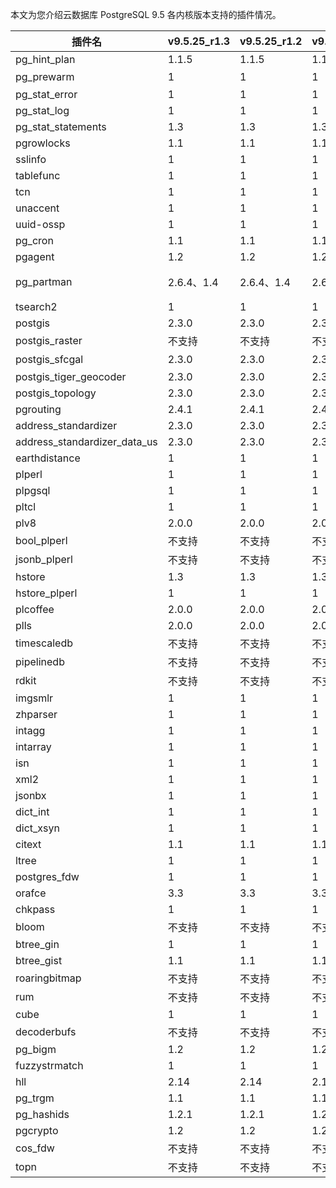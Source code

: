 本文为您介绍云数据库 PostgreSQL 9.5 各内核版本支持的插件情况。

<table>
<thead><tr><th>插件名</th><th>v9.5.25_r1.3</th><th>v9.5.25_r1.2</th><th>v9.5.25_r1.1</th><th>v9.5.4_r1.0</th></tr></thead>
<tr><td>pg_hint_plan</td><td>1.1.5</td><td>1.1.5</td><td>1.1.5</td><td>1.1.5</td></tr>
<tr><td>pg_prewarm</td><td>1</td><td>1</td><td>1</td><td>不支持</td></tr>
<tr><td>pg_stat_error</td><td>1</td><td>1</td><td>1</td><td>1</td></tr>
<tr><td>pg_stat_log</td><td>1</td><td>1</td><td>1</td><td>1</td></tr>
<tr><td>pg_stat_statements</td><td>1.3</td><td>1.3</td><td>1.3</td><td>1.3</td></tr>
<tr><td>pgrowlocks</td><td>1.1</td><td>1.1</td><td>1.1</td><td>1.1</td></tr>
<tr><td>sslinfo</td><td>1</td><td>1</td><td>1</td><td>1</td></tr>
<tr><td>tablefunc</td><td>1</td><td>1</td><td>1</td><td>1</td></tr>
<tr><td>tcn</td><td>1</td><td>1</td><td>1</td><td>1</td></tr>
<tr><td>unaccent</td><td>1</td><td>1</td><td>1</td><td>1</td></tr>
<tr><td>uuid-ossp</td><td>1</td><td>1</td><td>1</td><td>1</td></tr>
<tr><td>pg_cron</td><td>1.1</td><td>1.1</td><td>1.1</td><td>1.1</td></tr>
<tr><td>pgagent</td><td>1.2</td><td>1.2</td><td>1.2</td><td>4</td></tr>
<tr><td>pg_partman</td><td>2.6.4、1.4</td><td>2.6.4、1.4</td><td>2.6.4、1.4</td><td>2.6.4、1.4、1.0</td></tr>
<tr><td>tsearch2</td><td>1</td><td>1</td><td>1</td><td>1</td></tr>
<tr><td>postgis</td><td>2.3.0</td><td>2.3.0</td><td>2.3.0</td><td>2.3.0</td></tr>
<tr><td>postgis_raster</td><td>不支持</td><td>不支持</td><td>不支持</td><td>不支持</td></tr>
<tr><td>postgis_sfcgal</td><td>2.3.0</td><td>2.3.0</td><td>2.3.0</td><td>不支持</td></tr>
<tr><td>postgis_tiger_geocoder</td><td>2.3.0</td><td>2.3.0</td><td>2.3.0</td><td>2.3.0</td></tr>
<tr><td>postgis_topology</td><td>2.3.0</td><td>2.3.0</td><td>2.3.0</td><td>2.3.0</td></tr>
<tr><td>pgrouting</td><td>2.4.1</td><td>2.4.1</td><td>2.4.1</td><td>2.4.1</td></tr>
<tr><td>address_standardizer</td><td>2.3.0</td><td>2.3.0</td><td>2.3.0</td><td>2.3.0</td></tr>
<tr><td>address_standardizer_data_us</td><td>2.3.0</td><td>2.3.0</td><td>2.3.0</td><td>2.3.0</td></tr>
<tr><td>earthdistance</td><td>1</td><td>1</td><td>1</td><td>1</td></tr>
<tr><td>plperl</td><td>1</td><td>1</td><td>1</td><td>1</td></tr>
<tr><td>plpgsql</td><td>1</td><td>1</td><td>1</td><td>1</td></tr>
<tr><td>pltcl</td><td>1</td><td>1</td><td>1</td><td>1</td></tr>
<tr><td>plv8</td><td>2.0.0</td><td>2.0.0</td><td>2.0.0</td><td>2.0.0</td></tr>
<tr><td>bool_plperl</td><td>不支持</td><td>不支持</td><td>不支持</td><td>不支持</td></tr>
<tr><td>jsonb_plperl</td><td>不支持</td><td>不支持</td><td>不支持</td><td>不支持</td></tr>
<tr><td>hstore</td><td>1.3</td><td>1.3</td><td>1.3</td><td>1.3</td></tr>
<tr><td>hstore_plperl</td><td>1</td><td>1</td><td>1</td><td>1</td></tr>
<tr><td>plcoffee</td><td>2.0.0</td><td>2.0.0</td><td>2.0.0</td><td>2.0.0</td></tr>
<tr><td>plls</td><td>2.0.0</td><td>2.0.0</td><td>2.0.0</td><td>2.0.0</td></tr>
<tr><td>timescaledb</td><td>不支持</td><td>不支持</td><td>不支持</td><td>不支持</td></tr>
<tr><td>pipelinedb</td><td>不支持</td><td>不支持</td><td>不支持</td><td>不支持</td></tr>
<tr><td>rdkit</td><td>不支持</td><td>不支持</td><td>不支持</td><td>不支持</td></tr>
<tr><td>imgsmlr</td><td>1</td><td>1</td><td>1</td><td>1</td></tr>
<tr><td>zhparser</td><td>1</td><td>1</td><td>1</td><td>1</td></tr>
<tr><td>intagg</td><td>1</td><td>1</td><td>1</td><td>1</td></tr>
<tr><td>intarray</td><td>1</td><td>1</td><td>1</td><td>1</td></tr>
<tr><td>isn</td><td>1</td><td>1</td><td>1</td><td>1</td></tr>
<tr><td>xml2</td><td>1</td><td>1</td><td>1</td><td>1</td></tr>
<tr><td>jsonbx</td><td>1</td><td>1</td><td>1</td><td>1</td></tr>
<tr><td>dict_int</td><td>1</td><td>1</td><td>1</td><td>1</td></tr>
<tr><td>dict_xsyn</td><td>1</td><td>1</td><td>1</td><td>1</td></tr>
<tr><td>citext</td><td>1.1</td><td>1.1</td><td>1.1</td><td>1.1</td></tr>
<tr><td>ltree</td><td>1</td><td>1</td><td>1</td><td>1</td></tr>
<tr><td>postgres_fdw</td><td>1</td><td>1</td><td>1</td><td>1</td></tr>
<tr><td>orafce</td><td>3.3</td><td>3.3</td><td>3.3</td><td>3.3</td></tr>
<tr><td>chkpass</td><td>1</td><td>1</td><td>1</td><td>1</td></tr>
<tr><td>bloom</td><td>不支持</td><td>不支持</td><td>不支持</td><td>不支持</td></tr>
<tr><td>btree_gin</td><td>1</td><td>1</td><td>1</td><td>1</td></tr>
<tr><td>btree_gist</td><td>1.1</td><td>1.1</td><td>1.1</td><td>1.1</td></tr>
<tr><td>roaringbitmap</td><td>不支持</td><td>不支持</td><td>不支持</td><td>不支持</td></tr>
<tr><td>rum</td><td>不支持</td><td>不支持</td><td>不支持</td><td>不支持</td></tr>
<tr><td>cube</td><td>1</td><td>1</td><td>1</td><td>1</td></tr>
<tr><td>decoderbufs</td><td>不支持</td><td>不支持</td><td>不支持</td><td>不支持</td></tr>
<tr><td>pg_bigm</td><td>1.2</td><td>1.2</td><td>1.2</td><td>1.2</td></tr>
<tr><td>fuzzystrmatch</td><td>1</td><td>1</td><td>1</td><td>1</td></tr>
<tr><td>hll</td><td>2.14</td><td>2.14</td><td>2.14</td><td>2.14</td></tr>
<tr><td>pg_trgm</td><td>1.1</td><td>1.1</td><td>1.1</td><td>1.1</td></tr>
<tr><td>pg_hashids</td><td>1.2.1</td><td>1.2.1</td><td>1.2.1</td><td>1.2.1</td></tr>
<tr><td>pgcrypto</td><td>1.2</td><td>1.2</td><td>1.2</td><td>1.2</td></tr>
<tr><td>cos_fdw</td><td>不支持</td><td>不支持</td><td>不支持</td><td>不支持</td></tr>
<tr><td>topn</td><td>不支持</td><td>不支持</td><td>不支持</td><td>不支持</td></tr>
</table>

